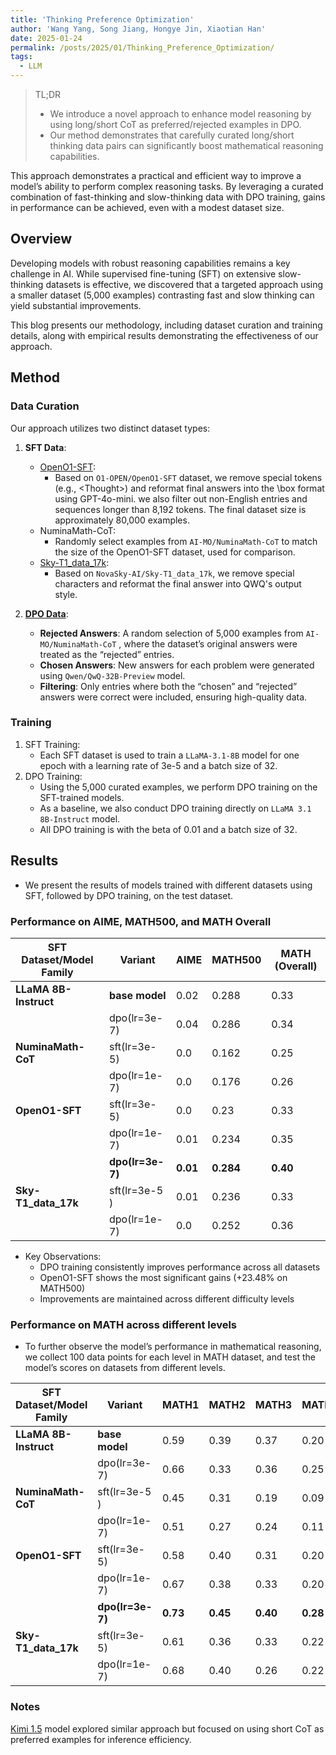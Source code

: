 ```yaml
---
title: 'Thinking Preference Optimization'
author: 'Wang Yang, Song Jiang, Hongye Jin, Xiaotian Han'
date: 2025-01-24
permalink: /posts/2025/01/Thinking_Preference_Optimization/
tags:
  - LLM
---
```

> TL;DR
> - We introduce a novel approach to enhance model reasoning by using long/short CoT as preferred/rejected examples in DPO.
> - Our method demonstrates that carefully curated long/short thinking data pairs can significantly boost mathematical reasoning capabilities.

This approach demonstrates a practical and efficient way to improve a model’s ability to perform complex reasoning tasks. By leveraging a curated combination of fast-thinking and slow-thinking data with DPO training, gains in performance can be achieved, even with a modest dataset size.

## Overview

Developing models with robust reasoning capabilities remains a key challenge in AI. While supervised fine-tuning (SFT) on extensive slow-thinking datasets is effective, we discovered that a targeted approach using a smaller dataset (5,000 examples) contrasting fast and slow thinking can yield substantial improvements.

This blog presents our methodology, including dataset curation and training details, along with empirical results demonstrating the effectiveness of our approach.

## Method

### Data Curation
Our approach utilizes two distinct dataset types:
1. **SFT Data**:
    - [OpenO1-SFT](https://huggingface.co/datasets/VanWang/OpenO1-SFT-Pro-Filter): 
        - Based on `O1-OPEN/OpenO1-SFT` dataset, we remove special tokens (e.g., <Thought\>) and reformat final answers into the \box format using GPT-4o-mini. we also filter out non-English entries and sequences longer than 8,192 tokens. The final dataset size is approximately 80,000 examples.
    - NuminaMath-CoT:
        - Randomly select examples from `AI-MO/NuminaMath-CoT` to match the size of the OpenO1-SFT dataset, used for comparison.
    - [Sky-T1_data_17k](https://huggingface.co/datasets/VanWang/SKY-SFT): 
        - Based on `NovaSky-AI/Sky-T1_data_17k`, we remove special characters and reformat the final answer into QWQ's output style.
    
2. **[DPO Data](https://huggingface.co/datasets/VanWang/NuminaMath-CoT_O1_Qwq)**:
    - **Rejected Answers**: A random selection of 5,000 examples from `AI-MO/NuminaMath-CoT` , where the dataset’s original answers were treated as the “rejected” entries.
    - **Chosen Answers**: New answers for each problem were generated using `Qwen/QwQ-32B-Preview` model.
    - **Filtering**: Only entries where both the “chosen” and “rejected” answers were correct were included, ensuring high-quality data.

### Training
1.	SFT Training:
	- Each SFT dataset is used to train a `LLaMA-3.1-8B` model for one epoch with a learning rate of 3e-5 and a batch size of 32.
2.	DPO Training:
	- Using the 5,000 curated examples, we perform DPO training on the SFT-trained models.
	- As a baseline, we also conduct DPO training directly on `LLaMA 3.1 8B-Instruct` model.
	- All DPO training is with the beta of 0.01 and a batch size of 32.
    

## Results

- We present the results of models trained with different datasets using SFT, followed by DPO training, on the test dataset.

### Performance on AIME, MATH500, and MATH Overall 


| **SFT Dataset/Model Family** | **Variant**                 | **AIME** | **MATH500** | **MATH (Overall)** |
| ---------------------------- | --------------------------- | -------- | ----------- | ------------------ |
| **LLaMA 8B-Instruct**        | **base model**              | 0.02     | 0.288       | 0.33               |
|                              | dpo(lr=3e-7) | 0.04     | 0.286       | 0.34               |
|  **NuminaMath-CoT**  | sft(lr=3e-5) | 0.0      | 0.162       | 0.25               |
|            | dpo(lr=1e-7) | 0.0      | 0.176       | 0.26            |
|  **OpenO1-SFT**              | sft(lr=3e-5)            | 0.0      | 0.23        | 0.33               |
|                              | dpo(lr=1e-7) | 0.01     | 0.234       | 0.35               |
|                              | **dpo(lr=3e-7)** | **0.01**     | **0.284**      | **0.40**               |
|  **Sky-T1_data_17k**      | sft(lr=3e-5 )            | 0.01     | 0.236       | 0.33               |
|         | dpo(lr=1e-7) | 0.0      | 0.252       | 0.36                                     |

- Key Observations:
    - DPO training consistently improves performance across all datasets
    - OpenO1-SFT shows the most significant gains (+23.48% on MATH500)
    - Improvements are maintained across different difficulty levels 
    
### Performance on MATH across different levels 
- To further observe the model’s performance in mathematical reasoning, we collect 100 data points for each level in MATH dataset, and test the model’s scores on datasets from different levels.


| **SFT Dataset/Model Family** | **Variant**              | **MATH1** | **MATH2** | **MATH3** | **MATH4** | **MATH5** |
| ---------------------------- | ------------------------ | --------- | --------- | --------- | --------- | --------- |
| **LLaMA 8B-Instruct**        | **base model**           | 0.59      | 0.39      | 0.37      | 0.20      | 0.10      |
|                              | dpo(lr=3e-7) | 0.66      | 0.33      | 0.36      | 0.25      | 0.13      |
|   **NuminaMath-CoT**    | sft(lr=3e-5 )         | 0.45      | 0.31      | 0.19      | 0.09      | 0.05      |
|                         | dpo(lr=1e-7) | 0.51      | 0.27      | 0.24      | 0.11      | 0.01      |
|  **OpenO1-SFT**       | sft(lr=3e-5)         | 0.58      | 0.40      | 0.31      | 0.20      | 0.10      |
|                       | dpo(lr=1e-7) | 0.67      | 0.38      | 0.33      | 0.20      | 0.09      |
|                              | **dpo(lr=3e-7)** | **0.73**      | **0.45**      | **0.40**      | **0.28**      | **0.09**      |
|  **Sky-T1_data_17k**   | sft(lr=3e-5)      | 0.61      | 0.36      | 0.33      | 0.22      | 0.08      |
|                       | dpo(lr=1e-7) | 0.68      | 0.40      | 0.26      | 0.22      | 0.14      |


### Notes
[Kimi 1.5](https://github.com/MoonshotAI/Kimi-k1.5/blob/main/Kimi_k1.5.pdf) model explored similar approach but focused on using short CoT as preferred examples for inference efficiency.
